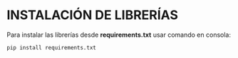 INSTALACIÓN DE LIBRERÍAS
==================

Para instalar las librerías desde **requirements.txt** usar comando en consola:

<code>pip install requirements.txt</code>

